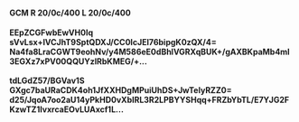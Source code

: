 #### GCM R 20/0c/400 L 20/0c/400
**EEpZCGFwbEwVH0Iq**<br/>**sVvLsx+IVCJhT9SptQDXJ/CC0IcJEl76bipgK0zQX/4=**<br/>**Na4fa8LraCGWT9eohNv/y4M586eE0dBhlVGRXqBUK+/gAXBKpaMb4ml3EGXz7xPV00QQUYzlRbKMEG/+...**<br/><br/>
**tdLGdZ57/BGVav1S**<br/>**GXgc7baURaCDK4oh1JfXXHDgMPuiUhDS+JwTeIyRZZ0=**<br/>**d25/JqoA7oo2aU14yPkHD0vXbIRL3R2LPBYYSHqq+FRZbYbTL/E7YJG2FKzwTZ1IvxrcaEOvLUAxcf1L...**